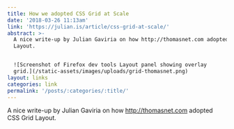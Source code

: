 ```yaml
---
title: How we adopted CSS Grid at Scale
date: '2018-03-26 11:13am'
link: 'https://julian.is/article/css-grid-at-scale/'
abstract: >-
  A nice write-up by Julian Gaviria on how http://thomasnet.com adopted CSS Grid
  Layout.


  ![Screenshot of Firefox dev tools Layout panel showing overlay
  grid.](/static-assets/images/uploads/grid-thomasnet.png)
layout: links
categories: link
permalink: '/posts/:categories/:title/'
---
```

A nice write-up by Julian Gaviria on how http://thomasnet.com adopted CSS Grid Layout.
